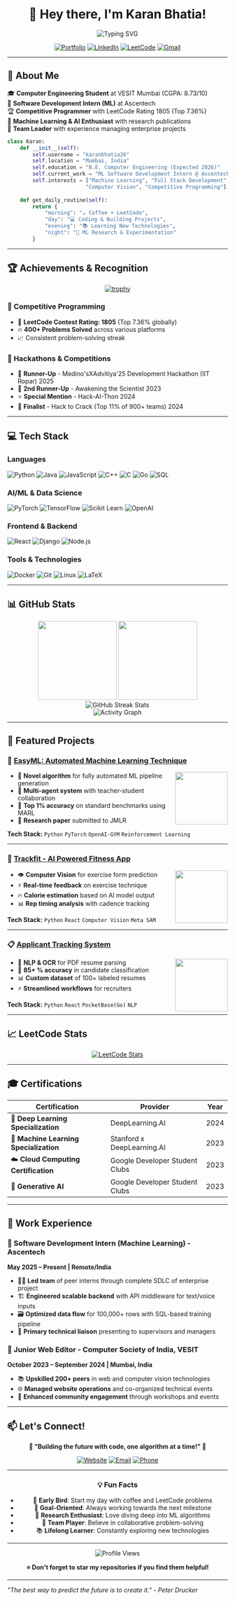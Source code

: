 <div align="center">
  
# 👋 Hey there, I'm Karan Bhatia! 

<img src="https://readme-typing-svg.herokuapp.com?font=Fira+Code&pause=1000&color=36BCF7&width=435&lines=Computer+Engineering+Student;Machine+Learning+Engineer;Full+Stack+Developer;Competitive+Programmer;Open+Source+Enthusiast" alt="Typing SVG" />

[![Portfolio](https://img.shields.io/badge/Portfolio-karanbhatia26.github.io-ff5722?style=for-the-badge&logo=google-chrome&logoColor=white)](https://karanbhatia26.github.io)
[![LinkedIn](https://img.shields.io/badge/LinkedIn-0077B5?style=for-the-badge&logo=linkedin&logoColor=white)](https://linkedin.com/in/karan-bhatia-b4039b250)
[![LeetCode](https://img.shields.io/badge/LeetCode-FFA116?style=for-the-badge&logo=LeetCode&logoColor=black)](https://leetcode.com/Karan%20Bhatia)
[![Gmail](https://img.shields.io/badge/Gmail-D14836?style=for-the-badge&logo=gmail&logoColor=white)](mailto:karanbhatia261204@gmail.com)

</div>

---

## 🚀 About Me

🎓 **Computer Engineering Student** at VESIT Mumbai (CGPA: 8.73/10) <br>
💼 **Software Development Intern (ML)** at Ascentech <br>
🏆 **Competitive Programmer** with LeetCode Rating 1805 (Top 7.36%) <br>
🤖 **Machine Learning & AI Enthusiast** with research publications <br>
🌟 **Team Leader** with experience managing enterprise projects <br>

```python
class Karan:
    def __init__(self):
        self.username = "karanbhatia26"
        self.location = "Mumbai, India"
        self.education = "B.E. Computer Engineering (Expected 2026)"
        self.current_work = "ML Software Development Intern @ Ascentech"
        self.interests = ["Machine Learning", "Full Stack Development", 
                         "Computer Vision", "Competitive Programming"]
        
    def get_daily_routine(self):
        return {
            "morning": "☕ Coffee + LeetCode",
            "day": "💻 Coding & Building Projects",
            "evening": "📚 Learning New Technologies",
            "night": "🔬 ML Research & Experimentation"
        }
```

---

## 🏆 Achievements & Recognition

<div align="center">

[![trophy](https://github-profile-trophy.vercel.app/?username=karanbhatia26&theme=nord&column=4&margin-w=15&margin-h=15)](https://github.com/ryo-ma/github-profile-trophy)

</div>

### 🎯 Competitive Programming
- 🥇 **LeetCode Contest Rating: 1805** (Top 7.36% globally)
- 🔥 **400+ Problems Solved** across various platforms
- 📈 Consistent problem-solving streak

### 🏅 Hackathons & Competitions
- 🥈 **Runner-Up** - Medino'sXAdvitiya'25 Development Hackathon (IIT Ropar) 2025
- 🥉 **2nd Runner-Up** - Awakening the Scientist 2023
- ⭐ **Special Mention** - Hack-AI-Thon 2024
- 🎯 **Finalist** - Hack to Crack (Top 11% of 900+ teams) 2024

---

## 💻 Tech Stack

### Languages
![Python](https://img.shields.io/badge/Python-3776AB?style=for-the-badge&logo=python&logoColor=white)
![Java](https://img.shields.io/badge/Java-ED8B00?style=for-the-badge&logo=openjdk&logoColor=white)
![JavaScript](https://img.shields.io/badge/JavaScript-F7DF1E?style=for-the-badge&logo=JavaScript&logoColor=black)
![C++](https://img.shields.io/badge/C++-00599C?style=for-the-badge&logo=c%2B%2B&logoColor=white)
![C](https://img.shields.io/badge/C-00599C?style=for-the-badge&logo=c&logoColor=white)
![Go](https://img.shields.io/badge/Go-00ADD8?style=for-the-badge&logo=go&logoColor=white)
![SQL](https://img.shields.io/badge/SQL-4479A1?style=for-the-badge&logo=mysql&logoColor=white)

### AI/ML & Data Science
![PyTorch](https://img.shields.io/badge/PyTorch-EE4C2C?style=for-the-badge&logo=pytorch&logoColor=white)
![TensorFlow](https://img.shields.io/badge/TensorFlow-FF6F00?style=for-the-badge&logo=tensorflow&logoColor=white)
![Scikit Learn](https://img.shields.io/badge/scikit_learn-F7931E?style=for-the-badge&logo=scikit-learn&logoColor=white)
![OpenAI](https://img.shields.io/badge/OpenAI-74aa9c?style=for-the-badge&logo=openai&logoColor=white)

### Frontend & Backend
![React](https://img.shields.io/badge/React-20232A?style=for-the-badge&logo=react&logoColor=61DAFB)
![Django](https://img.shields.io/badge/Django-092E20?style=for-the-badge&logo=django&logoColor=white)
![Node.js](https://img.shields.io/badge/Node.js-43853D?style=for-the-badge&logo=node.js&logoColor=white)

### Tools & Technologies
![Docker](https://img.shields.io/badge/Docker-2CA5E0?style=for-the-badge&logo=docker&logoColor=white)
![Git](https://img.shields.io/badge/Git-F05032?style=for-the-badge&logo=git&logoColor=white)
![Linux](https://img.shields.io/badge/Linux-FCC624?style=for-the-badge&logo=linux&logoColor=black)
![LaTeX](https://img.shields.io/badge/LaTeX-47A141?style=for-the-badge&logo=LaTeX&logoColor=white)

---

## 📊 GitHub Stats

<div align="center">
  <img height="180em" src="https://github-readme-stats.vercel.app/api?username=karanbhatia26&show_icons=true&theme=tokyonight&include_all_commits=true&count_private=true"/>
  <img height="180em" src="https://github-readme-stats.vercel.app/api/top-langs/?username=karanbhatia26&layout=compact&langs_count=8&theme=tokyonight"/>
</div>

<div align="center">
  <img src="https://github-readme-streak-stats.herokuapp.com/?user=karanbhatia26&theme=tokyonight" alt="GitHub Streak Stats"/>
</div>

<div align="center">
  <img src="https://github-readme-activity-graph.vercel.app/graph?username=karanbhatia26&theme=tokyo-night&bg_color=1a1b27&color=70a5fd&line=38bdae&point=ffffff&area=true&hide_border=true" alt="Activity Graph"/>
</div>

---

## 🌟 Featured Projects

### 🤖 [EasyML: Automated Machine Learning Technique](https://github.com/karanbhatia26/EasyML)
<img align="right" height="120" src="https://img.icons8.com/dusk/64/artificial-intelligence.png"/>

- 🧠 **Novel algorithm** for fully automated ML pipeline generation
- 👥 **Multi-agent system** with teacher-student collaboration
- 🎯 **Top 1% accuracy** on standard benchmarks using MARL
- 📄 **Research paper** submitted to JMLR

**Tech Stack:** `Python` `PyTorch` `OpenAI-GYM` `Reinforcement Learning`

---

### 💪 [Trackfit - AI Powered Fitness App](https://github.com/karanbhatia26/Trackfit)
<img align="right" height="120" src="https://img.icons8.com/dusk/64/activity-tracker.png"/>

- 👁️ **Computer Vision** for exercise form prediction
- ⚡ **Real-time feedback** on exercise technique
- 🔥 **Calorie estimation** based on AI model output
- 📊 **Rep timing analysis** with cadence tracking

**Tech Stack:** `Python` `React` `Computer Vision` `Meta SAM`

---

### 📋 [Applicant Tracking System](https://github.com/karanbhatia26/ATS)
<img align="right" height="120" src="https://img.icons8.com/dusk/64/resume.png"/>

- 📄 **NLP & OCR** for PDF resume parsing
- 🎯 **85+ % accuracy** in candidate classification
- 📊 **Custom dataset** of 100+ labeled resumes
- ⚡ **Streamlined workflows** for recruiters

**Tech Stack:** `Python` `React` `PocketBase(Go)` `NLP`

---

## 📈 LeetCode Stats

<div align="center">

[![LeetCode Stats](https://leetcard.jacoblin.cool/Karan%20Bhatia?theme=nord&font=Noto%20Sans&ext=activity)](https://leetcode.com/Karan%20Bhatia)

</div>

---

## 🎓 Certifications

<div align="center">

| Certification | Provider | Year |
|---------------|----------|------|
| 🧠 **Deep Learning Specialization** | DeepLearning.AI | 2024 |
| 🤖 **Machine Learning Specialization** | Stanford x DeepLearning.AI | 2023 |
| ☁️ **Cloud Computing Certification** | Google Developer Student Clubs | 2023 |
| 🚀 **Generative AI** | Google Developer Student Clubs | 2023 |

</div>

---

## 💼 Work Experience

### 🚀 Software Development Intern (Machine Learning) - Ascentech
**May 2025 – Present | Remote/India**

- 👨‍💼 **Led team** of peer interns through complete SDLC of enterprise project
- 🏗️ **Engineered scalable backend** with API middleware for text/voice inputs
- 🗃️ **Optimized data flow** for 100,000+ rows with SQL-based training pipeline
- 💼 **Primary technical liaison** presenting to supervisors and managers

### 📝 Junior Web Editor - Computer Society of India, VESIT
**October 2023 – September 2024 | Mumbai, India**

- 📚 **Upskilled 200+ peers** in web and computer vision technologies
- 🌐 **Managed website operations** and co-organized technical events
- 👥 **Enhanced community engagement** through workshops and events

---

## 📫 Let's Connect!

<div align="center">

**🌟 "Building the future with code, one algorithm at a time!" 🌟**

[![Website](https://img.shields.io/badge/Website-Visit%20Now-ff5722?style=for-the-badge&logo=google-chrome&logoColor=white)](https://karanbhatia26.github.io)
[![Email](https://img.shields.io/badge/Email-karanbhatia261204%40gmail.com-red?style=for-the-badge&logo=gmail&logoColor=white)](mailto:karanbhatia261204@gmail.com)
[![Phone](https://img.shields.io/badge/Phone-%2B91--9356215190-green?style=for-the-badge&logo=whatsapp&logoColor=white)](tel:+919356215190)

---

### 💡 Fun Facts
- 🌅 **Early Bird**: Start my day with coffee and LeetCode problems
- 🎯 **Goal-Oriented**: Always working towards the next milestone
- 🔬 **Research Enthusiast**: Love diving deep into ML algorithms
- 🤝 **Team Player**: Believe in collaborative problem-solving
- 📚 **Lifelong Learner**: Constantly exploring new technologies

---

<div align="center">
  <img src="https://komarev.com/ghpvc/?username=karanbhatia26&label=Profile%20views&color=0e75b6&style=flat" alt="Profile Views" />
  
  **⭐ Don't forget to star my repositories if you find them helpful!**
</div>

</div>

---

*"The best way to predict the future is to create it." - Peter Drucker*
